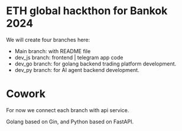 # ETH global hackthon for Bankok 2024
We will create four branches here:

+ Main branch: with README file
+ dev_js branch: frontend | telegram app code
+ dev_go branch: for golang backend trading platform development.
+ dev_py branch: for AI agent backend development.

# Cowork

For now we connect each branch with api service.

Golang based on Gin, and Python based on FastAPI.
